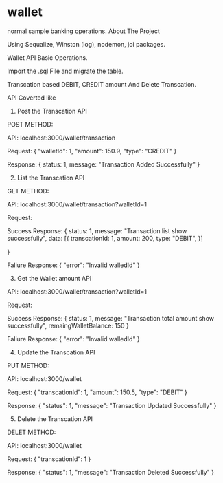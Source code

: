 # wallet
normal sample banking operations.
About The Project

Using Sequalize, Winston (log), nodemon, joi packages.

Wallet API Basic Operations.

Import the .sql File and migrate the table.

Transcation based DEBIT, CREDIT amount And Delete Transcation.

API Coverted like

1. Post the Transcation API

POST METHOD:

API: localhost:3000/wallet/transaction

Request:
{
"walletId": 1,
"amount": 150.9,
"type": "CREDIT"
}

Response:
{
    status: 1,
    message: "Transaction Added Successfully"
}

2. List the Transcation API

GET METHOD:

API: localhost:3000/wallet/transaction?walletId=1

Request:

Success Response:
{
    status: 1,
     message: "Transaction list show successfully", 
     data: [{
        transcationId: 1,
        amount: 200,
        type: "DEBIT",
     }]
     
}

Faliure Response:
{
    "error": "Invalid walledId"
}

3. Get the Wallet amount API

API: localhost:3000/wallet/transaction?walletId=1

Request:

Success Response:
{
 status: 1,
  message: "Transaction total amount show successfully", 
  remaingWalletBalance: 150
}

Faliure Response:
{
    "error": "Invalid walledId"
}

4. Update the Transcation API

PUT METHOD:

API: localhost:3000/wallet

Request:
{
     "transcationId": 1,
    "amount": 150.5,
    "type": "DEBIT"
}

Response:
{
    "status": 1,
    "message": "Transaction Updated Successfully"
}

5. Delete the Transcation API

DELET METHOD:

API: localhost:3000/wallet

Request:
{
    "transcationId": 1
}

Response:
{
    "status": 1,
    "message": "Transaction Deleted Successfully"
}
